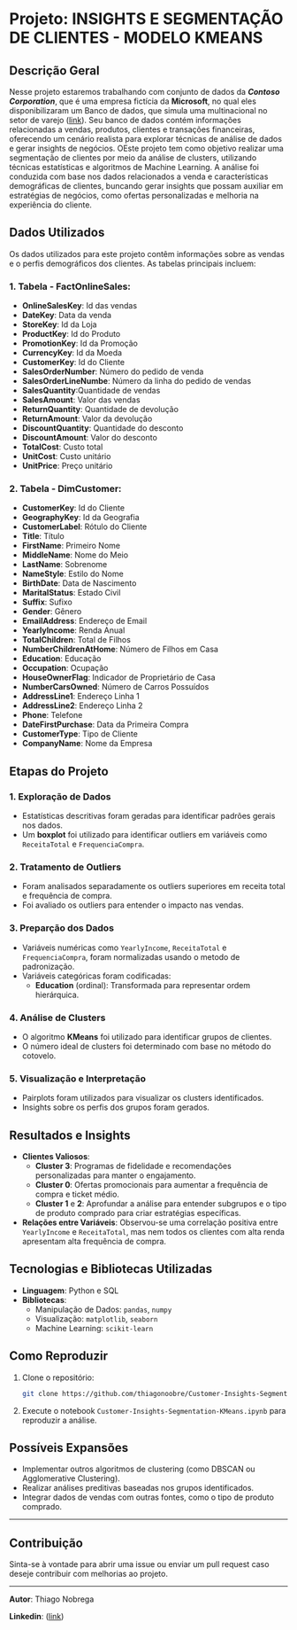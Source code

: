 # Projeto: INSIGHTS E SEGMENTAÇÃO DE CLIENTES - MODELO KMEANS
## Descrição Geral
Nesse projeto estaremos trabalhando com conjunto de dados da ***Contoso Corporation***, que é uma empresa fictícia da **Microsoft**, no qual eles disponibilizaram um Banco de dados, que simula uma multinacional no setor de varejo ([link](https://www.microsoft.com/en-us/download/details.aspx?id=18279)). Seu banco de dados contém informações relacionadas a vendas, produtos, clientes e transações financeiras, oferecendo um cenário realista para explorar técnicas de análise de dados e gerar insights de negócios.
OEste projeto tem como objetivo realizar uma segmentação de clientes por meio da análise de clusters, utilizando técnicas estatísticas e algoritmos de Machine Learning. A análise foi conduzida com base nos dados relacionados a venda e características demográficas de clientes, buncando gerar insights que possam auxiliar em estratégias de negócios, como ofertas personalizadas e melhoria na experiência do cliente.

## Dados Utilizados
Os dados utilizados para este projeto contêm informações sobre as vendas e o perfis demográficos dos clientes. As tabelas principais incluem:

### 1. **Tabela - FactOnlineSales**:
- **OnlineSalesKey**: Id das vendas
- **DateKey**: Data da venda
- **StoreKey**: Id da Loja
- **ProductKey**: Id do Produto
- **PromotionKey**: Id da Promoção
- **CurrencyKey**: Id da Moeda
- **CustomerKey**: Id do Cliente
- **SalesOrderNumber**: Número do pedido de venda
- **SalesOrderLineNumbe**: Número da linha do pedido de vendas
- **SalesQuantity**:Quantidade de vendas
- **SalesAmount**: Valor das vendas
- **ReturnQuantity**: Quantidade de devolução
- **ReturnAmount**: Valor da devolução
- **DiscountQuantity**: Quantidade do desconto
- **DiscountAmount**: Valor do desconto
- **TotalCost**: Custo total
- **UnitCost**: Custo unitário
- **UnitPrice**: Preço unitário

### 2. **Tabela - DimCustomer**:
- **CustomerKey**: Id do Cliente
- **GeographyKey**: Id da Geografia
- **CustomerLabel**: Rótulo do Cliente
- **Title**: Título
- **FirstName**: Primeiro Nome
- **MiddleName**: Nome do Meio
- **LastName**: Sobrenome
- **NameStyle**: Estilo do Nome
- **BirthDate**: Data de Nascimento
- **MaritalStatus**: Estado Civil
- **Suffix**: Sufixo
- **Gender**: Gênero
- **EmailAddress**: Endereço de Email
- **YearlyIncome**: Renda Anual
- **TotalChildren**: Total de Filhos
- **NumberChildrenAtHome**: Número de Filhos em Casa
- **Education**: Educação
- **Occupation**: Ocupação
- **HouseOwnerFlag**: Indicador de Proprietário de Casa
- **NumberCarsOwned**: Número de Carros Possuídos
- **AddressLine1**: Endereço Linha 1
- **AddressLine2**: Endereço Linha 2
- **Phone**: Telefone
- **DateFirstPurchase**: Data da Primeira Compra
- **CustomerType**: Tipo de Cliente
- **CompanyName**: Nome da Empresa

## Etapas do Projeto

### 1. **Exploração de Dados**
- Estatísticas descritivas foram geradas para identificar padrões gerais nos dados.
- Um **boxplot** foi utilizado para identificar outliers em variáveis como `ReceitaTotal` e `FrequenciaCompra`.

### 2. **Tratamento de Outliers**
- Foram analisados separadamente os outliers superiores em receita total e frequência de compra.
- Foi avaliado os outliers para entender o impacto nas vendas.

### 3. **Preparção dos Dados**
- Variáveis numéricas como `YearlyIncome`, `ReceitaTotal` e `FrequenciaCompra`, foram normalizadas usando o metodo de padronização.
- Variáveis categóricas foram codificadas:
  - **Education** (ordinal): Transformada para representar ordem hierárquica.

### 4. **Análise de Clusters**
- O algoritmo **KMeans** foi utilizado para identificar grupos de clientes.
- O número ideal de clusters foi determinado com base no método do cotovelo.

### 5. **Visualização e Interpretação**
- Pairplots foram utilizados para visualizar os clusters identificados.
- Insights sobre os perfis dos grupos foram gerados.

## Resultados e Insights
- **Clientes Valiosos**:
  - **Cluster 3**: Programas de fidelidade e recomendações personalizadas para manter o engajamento.
  - **Cluster 0**: Ofertas promocionais para aumentar a frequência de compra e ticket médio.
  - **Cluster 1** e **2**: Aprofundar a análise para entender subgrupos e o  tipo de produto comprado para criar estratégias específicas.
- **Relações entre Variáveis**: Observou-se uma correlação positiva entre `YearlyIncome` e `ReceitaTotal`, mas nem todos os clientes com alta renda apresentam alta frequência de compra.

## Tecnologias e Bibliotecas Utilizadas
- **Linguagem**: Python e SQL 
- **Bibliotecas**:
  - Manipulação de Dados: `pandas`, `numpy`
  - Visualização: `matplotlib`, `seaborn`
  - Machine Learning: `scikit-learn`

## Como Reproduzir
1. Clone o repositório:
   ```bash
   git clone https://github.com/thiagonoobre/Customer-Insights-Segmentation-KMeans.git
   ```
2. Execute o notebook `Customer-Insights-Segmentation-KMeans.ipynb` para reproduzir a análise.

## Possíveis Expansões
- Implementar outros algoritmos de clustering (como DBSCAN ou Agglomerative Clustering).
- Realizar análises preditivas baseadas nos grupos identificados.
- Integrar dados de vendas com outras fontes, como o tipo de produto comprado.

---

## Contribuição
Sinta-se à vontade para abrir uma issue ou enviar um pull request caso deseje contribuir com melhorias ao projeto.

---

**Autor**: Thiago Nobrega 

**Linkedin**: ([link](https://www.linkedin.com/in/thiagosnobrega/))
